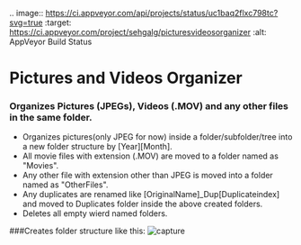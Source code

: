 .. image:: https://ci.appveyor.com/api/projects/status/uc1baq2flxc798tc?svg=true
   :target: https://ci.appveyor.com/project/sehgalg/picturesvideosorganizer
   :alt: AppVeyor Build Status
   
# Pictures and Videos Organizer
### Organizes Pictures (JPEGs), Videos (.MOV) and any other files in the same folder.

* Organizes pictures(only JPEG for now) inside a folder/subfolder/tree into a new folder structure by [Year][Month].
* All movie files with extension (.MOV) are moved to a folder named as "Movies".
* Any other file with extension other than JPEG is moved into a folder named as "OtherFiles".
* Any duplicates are renamed like [OriginalName]_Dup[Duplicateindex] and moved to Duplicates folder inside the above created folders.
* Deletes all empty wierd named folders.


###Creates folder structure like this:
![capture](https://cloud.githubusercontent.com/assets/7726499/7308069/1f2905a8-e9df-11e4-9d69-15c681b568e1.PNG)
